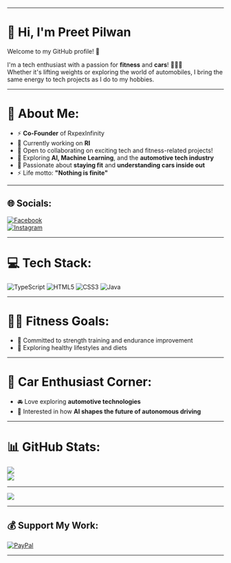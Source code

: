
---

# 👋 Hi, I'm Preet Pilwan  
Welcome to my GitHub profile! 🚀  

I'm a tech enthusiast with a passion for **fitness** and **cars**! 🏋️‍♂️🚗  
Whether it's lifting weights or exploring the world of automobiles, I bring the same energy to tech projects as I do to my hobbies.  

---

# 💫 About Me:
- ⚡ **Co-Founder** of RxpexInfinity  
- 🔭 Currently working on **RI**  
- 👯 Open to collaborating on exciting tech and fitness-related projects!  
- 🌱 Exploring **AI, Machine Learning**, and the **automotive tech industry**  
- 💬 Passionate about **staying fit** and **understanding cars inside out**  
- ⚡ Life motto: **"Nothing is finite"**  

---

## 🌐 Socials:
[![Facebook](https://img.shields.io/badge/Facebook-%231877F2.svg?logo=Facebook&logoColor=white)](https://facebook.com/PreetPilwan)  
[![Instagram](https://img.shields.io/badge/Instagram-%23E4405F.svg?logo=Instagram&logoColor=white)](https://instagram.com/gurjar_preet666)  

---

# 💻 Tech Stack:
![TypeScript](https://img.shields.io/badge/typescript-%23007ACC.svg?style=for-the-badge&logo=typescript&logoColor=white)  ![HTML5](https://img.shields.io/badge/html5-%23E34F26.svg?style=for-the-badge&logo=html5&logoColor=white)  ![CSS3](https://img.shields.io/badge/css3-%231572B6.svg?style=for-the-badge&logo=css3&logoColor=white)  ![Java](https://img.shields.io/badge/java-%23ED8B00.svg?style=for-the-badge&logo=java&logoColor=white)  

---

# 🏋️‍♂️ Fitness Goals:
- 💪 Committed to strength training and endurance improvement  
- 🥗 Exploring healthy lifestyles and diets  

---

# 🚗 Car Enthusiast Corner:
- 🚘 Love exploring **automotive technologies**  
- 🔧 Interested in how **AI shapes the future of autonomous driving**  

---

# 📊 GitHub Stats:
![](https://github-readme-stats.vercel.app/api?username=PreetPilwan666&theme=flag-india&hide_border=true&include_all_commits=true&count_private=false)  
![](https://github-readme-streak-stats.herokuapp.com/?user=PreetPilwan666&theme=flag-india&hide_border=true)  

---

[![](https://visitcount.itsvg.in/api?id=PreetPilwan666&icon=0&color=0)](https://visitcount.itsvg.in)  

---

## 💰 Support My Work:
[![PayPal](https://img.shields.io/badge/PayPal-00457C?style=for-the-badge&logo=paypal&logoColor=white)](https://paypal.me/gurjar_preet666)  

---
